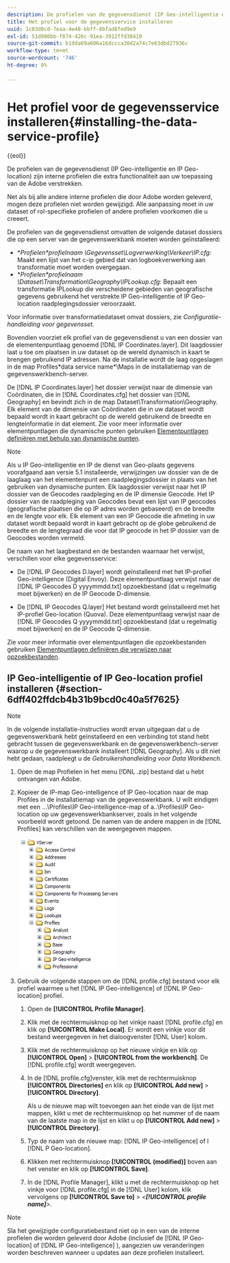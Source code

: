 ```yaml
---
description: De profielen van de gegevensdienst (IP Geo-intelligentie en IP Geo-location) zijn interne profielen die extra functionaliteit aan uw toepassing van de Adobe verstrekken.
title: Het profiel voor de gegevensservice installeren
uuid: 1c03d0cd-7eaa-4e48-bbff-8bfad8fed9e9
exl-id: 51d080bb-f874-426c-91ea-3912ffd38419
source-git-commit: b1dda69a606a16dccca30d2a74c7e63dbd27936c
workflow-type: tm+mt
source-wordcount: '746'
ht-degree: 0%

---
```


# Het profiel voor de gegevensservice installeren{#installing-the-data-service-profile}

{{eol}}

De profielen van de gegevensdienst (IP Geo-intelligentie en IP Geo-location) zijn interne profielen die extra functionaliteit aan uw toepassing van de Adobe verstrekken.

Net als bij alle andere interne profielen die door Adobe worden geleverd, mogen deze profielen niet worden gewijzigd. Alle aanpassing moet in uw dataset of rol-specifieke profielen of andere profielen voorkomen die u creeert.

De profielen van de gegevensdienst omvatten de volgende dataset dossiers die op een server van de gegevenswerkbank moeten worden geïnstalleerd:

* **Profielen\*profielnaam *\Gegevensset\Logverwerking\Verkeer\IP.cfg:** Maakt een lijst van het c-ip gebied dat van logboekverwerking aan transformatie moet worden overgegaan.
* **Profielen\*profielnaam *\Dataset\Transformation\Geography\IPLookup.cfg:** Bepaalt een transformatie IPLookup die verscheidene gebieden van geografische gegevens gebruikend het verstrekte IP Geo-intelligentie of IP Geo-location raadplegingsdossier veroorzaakt.

Voor informatie over transformatiedataset omvat dossiers, zie *Configuratie-handleiding voor gegevensset*.

Bovendien voorziet elk profiel van de gegevensdienst u van een dossier van de elementenpuntlaag genoemd [!DNL IP Coordinates.layer]. Dit laagdossier laat u toe om plaatsen in uw dataset op de wereld dynamisch in kaart te brengen gebruikend IP adressen. Na de installatie wordt de laag opgeslagen in de map Profiles\*data service name*\Maps in de installatiemap van de gegevenswerkbench-server.

De [!DNL IP Coordinates.layer] het dossier verwijst naar de dimensie van Coördinaten, die in [!DNL Coordinates.cfg] het dossier van [!DNL Geography] en bevindt zich in de map Dataset\Transformation\Geography. Elk element van de dimensie van Coördinaten die in uw dataset wordt bepaald wordt in kaart gebracht op de wereld gebruikend de breedte en lengteinformatie in dat element. Zie voor meer informatie over elementpuntlagen die dynamische punten gebruiken [Elementpuntlagen definiëren met behulp van dynamische punten](../../../../home/c-geo-oview/c-wk-img-lyrs/c-elmt-pt-lyrs/c-elmt-pt-lyrs-ref-lkp-files/c-elmt-pt-lyr-file-frmt/c-dyn-pts.md#concept-77ae65bedc3f465489bc135ae7e3c2f3).

>[!NOTE]
>
>Als u IP Geo-intelligentie en IP de dienst van Geo-plaats gegevens voorafgaand aan versie 5.1 installeerde, verwijzingen uw dossier van de de laaglaag van het elementenpunt een raadplegingsdossier in plaats van het gebruiken van dynamische punten. Elk laagdossier verwijst naar het IP dossier van de Geocodes raadpleging en de IP dimensie Geocode. Het IP dossier van de raadpleging van Geocodes bevat een lijst van IP geocodes (geografische plaatsen die op IP adres worden gebaseerd) en de breedte en de lengte voor elk. Elk element van een IP Geocode die afmeting in uw dataset wordt bepaald wordt in kaart gebracht op de globe gebruikend de breedte en de lengtegraad die voor dat IP geocode in het IP dossier van de Geocodes worden vermeld.

De naam van het laagbestand en de bestanden waarnaar het verwijst, verschillen voor elke gegevensservice:

* De [!DNL IP Geocodes D.layer] wordt geïnstalleerd met het IP-profiel Geo-intelligence (Digital Envoy). Deze elementpuntlaag verwijst naar de [!DNL IP Geocodes D yyyymmdd.txt] opzoekbestand (dat u regelmatig moet bijwerken) en de IP Geocode D-dimensie.

* De [!DNL IP Geocodes Q.layer] Het bestand wordt geïnstalleerd met het IP-profiel Geo-location (Quova). Deze elementpuntlaag verwijst naar de [!DNL IP Geocodes Q yyyymmdd.txt] opzoekbestand (dat u regelmatig moet bijwerken) en de IP Geocode Q-dimensie.

Zie voor meer informatie over elementpuntlagen die opzoekbestanden gebruiken [Elementpuntlagen definiëren die verwijzen naar opzoekbestanden](../../../../home/c-geo-oview/c-wk-img-lyrs/c-elmt-pt-lyrs/c-elmt-pt-lyrs-ref-lkp-files/c-elmt-pt-lyrs-ref-lkp-files.md#concept-c40bd0890a984112bce831b596827f0f).

## IP Geo-intelligentie of IP Geo-location profiel installeren {#section-6dff402ffdcb4b31b9bcd0c40a5f7625}

>[!NOTE]
>
>In de volgende installatie-instructies wordt ervan uitgegaan dat u de gegevenswerkbank hebt geïnstalleerd en een verbinding tot stand hebt gebracht tussen de gegevenswerkbank en de gegevenswerkbench-server waarop u de gegevenswerkbank installeert [!DNL Geography]. Als u dit niet hebt gedaan, raadpleegt u de *Gebruikershandleiding voor Data Workbench*.

1. Open de map Profielen in het menu [!DNL .zip] bestand dat u hebt ontvangen van Adobe.
1. Kopieer de IP-map Geo-intelligence of IP Geo-location naar de map Profiles in de installatiemap van de gegevenswerkbank. U wilt eindigen met een ...\Profiles\IP Geo-intelligence-map of a..\Profiles\IP Geo-location op uw gegevenswerkbankserver, zoals in het volgende voorbeeld wordt getoond. De namen van de andere mappen in de [!DNL Profiles] kan verschillen van de weergegeven mappen.

   ![](assets/Geo_installProfiles_dirIP.png)

1. Gebruik de volgende stappen om de [!DNL profile.cfg] bestand voor elk profiel waarmee u het [!DNL IP Geo-intelligence] of [!DNL IP Geo-location] profiel.

   1. Open de **[!UICONTROL Profile Manager]**.
   1. Klik met de rechtermuisknop op het vinkje naast [!DNL profile.cfg] en klik op **[!UICONTROL Make Local]**. Er wordt een vinkje voor dit bestand weergegeven in het dialoogvenster [!DNL User] kolom.

   1. Klik met de rechtermuisknop op het nieuwe vinkje en klik op **[!UICONTROL Open]** > **[!UICONTROL from the workbench]**. De [!DNL profile.cfg] wordt weergegeven.

   1. In de [!DNL profile.cfg]venster, klik met de rechtermuisknop **[!UICONTROL Directories]** en klik op **[!UICONTROL Add new]** > **[!UICONTROL Directory]**.

      Als u de nieuwe map wilt toevoegen aan het einde van de lijst met mappen, klikt u met de rechtermuisknop op het nummer of de naam van de laatste map in de lijst en klikt u op **[!UICONTROL Add new]** > **[!UICONTROL Directory]**.

   1. Typ de naam van de nieuwe map: [!DNL IP Geo-intelligence] of I [!DNL P Geo-location].

   1. Klikken met rechtermuisknop **[!UICONTROL (modified)]** boven aan het venster en klik op **[!UICONTROL Save]**.

   1. In de [!DNL Profile Manager], klikt u met de rechtermuisknop op het vinkje voor [!DNL profile.cfg] in de [!DNL User] kolom, klik vervolgens op **[!UICONTROL Save to]** > *&lt;**[!UICONTROL profile name]**>*.

>[!NOTE]
>
>Sla het gewijzigde configuratiebestand niet op in een van de interne profielen die worden geleverd door Adobe (inclusief de [!DNL IP Geo-location] of [!DNL IP Geo-intelligence] ), aangezien uw veranderingen worden beschreven wanneer u updates aan deze profielen installeert.
